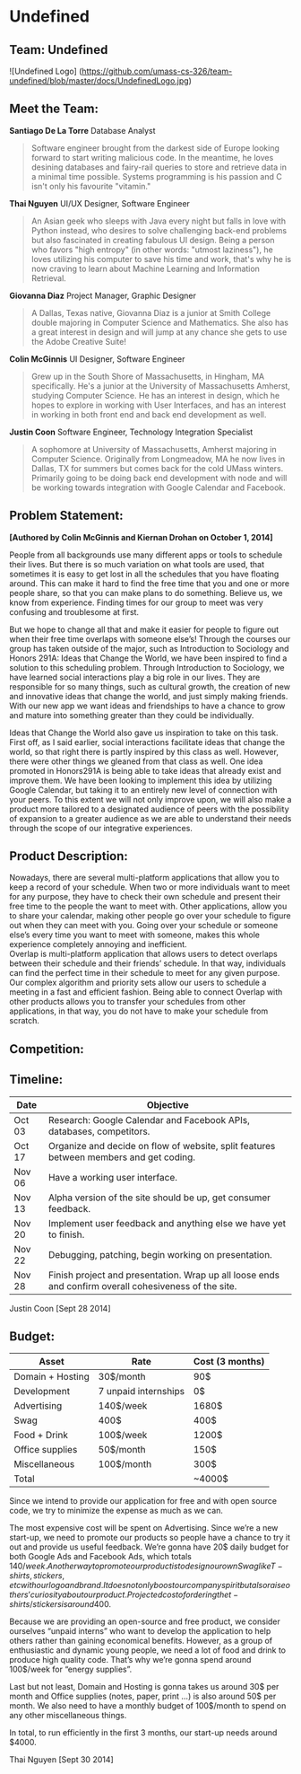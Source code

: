 Undefined
=========

Team: Undefined
---------------

![Undefined Logo] (https://github.com/umass-cs-326/team-undefined/blob/master/docs/UndefinedLogo.jpg)


Meet the Team:
--------------
**Santiago De La Torre**
Database Analyst

>Software engineer brought from the darkest side of Europe looking forward to start writing malicious code. In the meantime, he loves desining databases and fairy-rail queries to store and retrieve data in a minimal time possible. Systems programming is his passion and C isn't only his favourite "vitamin."

**Thai Nguyen**
UI/UX Designer, Software Engineer

>An Asian geek who sleeps with Java every night but falls in love with Python instead, who desires to solve challenging back-end problems but also fascinated in creating fabulous UI design. Being a person who favors "high entropy" (in other words: "utmost laziness"), he loves utilizing his computer to save his time and work, that's why he is now craving to learn about Machine Learning and Information Retrieval.

**Giovanna Diaz**
Project Manager, Graphic Designer

>A Dallas, Texas native, Giovanna Diaz is a junior at Smith College double majoring in Computer Science and Mathematics. She also has a great interest in design and will jump at any chance she gets to use the Adobe Creative Suite!

**Colin McGinnis**
UI Designer, Software Engineer

>Grew up in the South Shore of Massachusetts, in Hingham, MA specifically. He's a junior at the University of Massachusetts Amherst, studying Computer Science. He has an interest in design, which he hopes to explore in working with User Interfaces, and has an interest in working in both front end and back end development as well. 

**Justin Coon**
Software Engineer, Technology Integration Specialist

>A sophomore at University of Massachusetts, Amherst majoring in Computer Science. Originally from Longmeadow, MA he now lives in Dallas, TX for summers but comes back for the cold UMass winters. Primarily going to be doing back end development with node and will be working towards integration with Google Calendar and Facebook.

Problem Statement:
------------------
**[Authored by Colin McGinnis and Kiernan Drohan on October 1, 2014]**

People from all backgrounds use many different apps or tools to schedule their lives. But there is so much variation on what tools are used, that sometimes it is easy to get lost in all the schedules that you have floating around. This can make it hard to find the free time that you and one or more people share, so that you can make plans to do something. Believe us, we know from experience. Finding times for our group to meet was very confusing and troublesome at first.

But we hope to change all that and make it easier for people to figure out when their free time overlaps with someone else’s! Through the courses our group has taken outside of the major, such as Introduction to Sociology and Honors 291A: Ideas that Change the World, we have been inspired to find a solution to this scheduling problem. Through Introduction to Sociology, we have learned social interactions play a big role in our lives. They are responsible for so many things, such as cultural growth, the creation of new and innovative ideas that change the world, and just simply making friends. With our new app we want ideas and friendships to have a chance to grow and mature into something greater than they could be individually.

Ideas that Change the World also gave us inspiration to take on this task. First off, as I said earlier, social interactions facilitate ideas that change the world, so that right there is partly inspired by this class as well. However, there were other things we gleaned from that class as well. One idea promoted in Honors291A is being able to take ideas that already exist and improve them. We have been looking to implement this idea by utilizing Google Calendar, but taking it to an entirely new level of connection with your peers. To this extent we will not only improve upon, we will also make a product more tailored to a designated audience of peers with the possibility of expansion to a greater audience as we are able to understand their needs through the scope of our integrative experiences.

Product Description:
--------------------
Nowadays, there are several multi-platform applications that allow you to keep a record of your schedule. When two or more individuals want to meet for any purpose, they have to check their own schedule and present their free time to the people the want to meet with. Other applications, allow you to share your calendar, making other people go over your schedule to figure out when they can meet with you. Going over your schedule or someone else’s every time you want to meet with someone, makes this whole experience completely annoying and inefficient.  
Overlap is multi-platform application that allows users to detect overlaps between their schedule and their friends’ schedule. In that way, individuals can find the perfect time in their schedule to meet for any given purpose. Our complex algorithm and priority sets allow our users to schedule a meeting in a fast and efficient fashion. Being able to connect Overlap with other products allows you to transfer your schedules from other applications, in that way, you do not have to make your schedule from scratch.

Competition:
------------

Timeline:
---------

| Date   | Objective                                                                                              |
|--------|--------------------------------------------------------------------------------------------------------|
| Oct 03 | Research: Google Calendar and Facebook APIs, databases, competitors.                                   |
| Oct 17 | Organize and decide on flow of website, split features between members and get coding.                 |
| Nov 06 | Have a working user interface.                                                                         |
| Nov 13 | Alpha version of the site should be up, get consumer feedback.                                         |
| Nov 20 | Implement user feedback and anything else we have yet to finish.                                       |
| Nov 22 | Debugging, patching, begin working on presentation.                                                    |
| Nov 28 | Finish project and presentation. Wrap up all loose ends and confirm overall cohesiveness of the site.  |
Justin Coon [Sept 28 2014]


Budget:
-------
| Asset            | Rate                 | Cost (3 months) |
|------------------|----------------------|-----------------|
| Domain + Hosting | 30$/month            | 90$             |
| Development      | 7 unpaid internships | 0$              |
| Advertising      | 140$/week            | 1680$           |
| Swag             | 400$                 | 400$            |
| Food + Drink     | 100$/week            | 1200$           |
| Office supplies  | 50$/month            | 150$            |
| Miscellaneous    | 100$/month           | 300$            |
| Total            |                      | ~4000$          |

Since we intend to provide our application for free and with open source code, we try to minimize the expense as much as we can. 

The most expensive cost will be spent on Advertising. Since we’re a new start-up, we need to promote our products so people have a chance to try it out and provide us useful feedback. We’re gonna have 20$ daily budget for both Google Ads and Facebook Ads, which totals 140$/week. Another way to promote our product is to design our own Swag like T-shirts, stickers, etc with our logo and brand. It does not only boost our company spirit but also raise others’ curiosity about our product. Projected cost of ordering the t-shirts/stickers is around 400$.

Because we are providing an open-source and free product, we consider ourselves “unpaid interns” who want to develop the application to help others rather than gaining economical benefits. However, as a group of enthusiastic and dynamic young people, we need a lot of food and drink to produce high quality code. That’s why we’re gonna spend around 100$/week for “energy supplies”.

Last but not least, Domain and Hosting is gonna takes us around 30$ per month and Office supplies (notes, paper, print …) is also around 50$ per month. We also need to have a monthly budget of 100$/month to spend on any other miscellaneous things.

In total, to run efficiently in the first 3 months, our start-up needs around $4000.

Thai Nguyen [Sept 30 2014]
